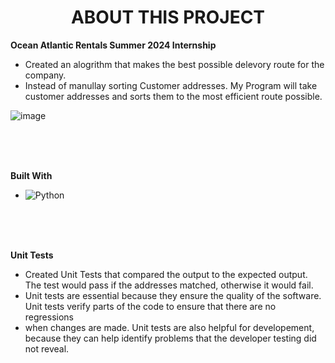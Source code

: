 <div align="center">
  <h1>ABOUT THIS PROJECT</h1>
  <p></p>
</div>

**Ocean Atlantic Rentals Summer 2024 Internship**

* Created an alogrithm that makes the best possible delevory route for the company.
* Instead of manullay sorting Customer addresses. My Program will take customer addresses and sorts them to the most efficient route possible.

![image](https://github.com/JakeClapper/Routing-Algorithm/assets/88346685/e2c68590-47cc-45e5-b60c-8981d2ef3914)

<br>
<br>
<br>

**Built With**


* ![Python](https://img.shields.io/badge/Python-3776AB?style=for-the-badge&logo=python&logoColor=white)

<br>
<br>
<br>

**Unit Tests**
* Created Unit Tests that compared the output to the expected output. The test would pass if the addresses matched, otherwise it would fail. 
* Unit tests are essential because they ensure the quality of the software. Unit tests verify parts of the code to ensure that there are no regressions
* when changes are made. Unit tests are also helpful for developement, because they can help identify problems that the developer testing did not reveal. 
